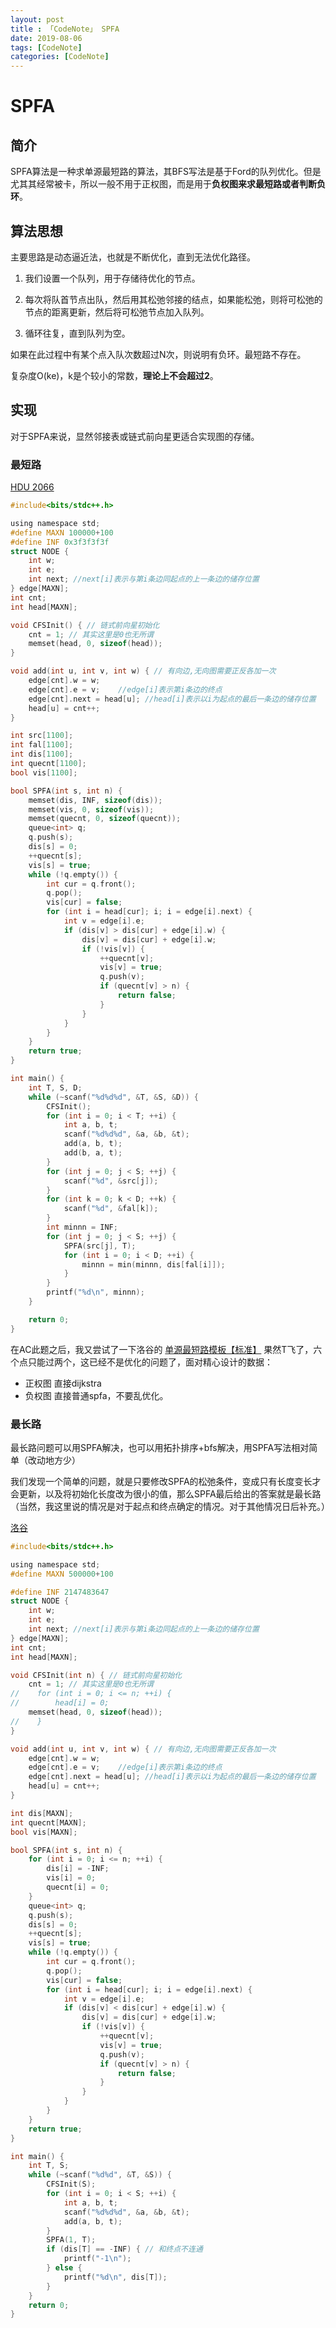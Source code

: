 ```yaml
---
layout: post
title : 「CodeNote」 SPFA
date: 2019-08-06
tags: [CodeNote]
categories: [CodeNote]
---
```


# SPFA

## 简介

SPFA算法是一种求单源最短路的算法，其BFS写法是基于Ford的队列优化。但是尤其其经常被卡，所以一般不用于正权图，而是用于**负权图来求最短路或者判断负环**。

## 算法思想

主要思路是动态逼近法，也就是不断优化，直到无法优化路径。

1. 我们设置一个队列，用于存储待优化的节点。

2. 每次将队首节点出队，然后用其松弛邻接的结点，如果能松弛，则将可松弛的节点的距离更新，然后将可松弛节点加入队列。

3. 循环往复，直到队列为空。

如果在此过程中有某个点入队次数超过N次，则说明有负环。最短路不存在。

复杂度O(ke)，k是个较小的常数，**理论上不会超过2**。

## 实现

对于SPFA来说，显然邻接表或链式前向星更适合实现图的存储。

### 最短路

[HDU 2066](http://acm.hdu.edu.cn/showproblem.php?pid=2066)

```c
#include<bits/stdc++.h>

using namespace std;
#define MAXN 100000+100
#define INF 0x3f3f3f3f
struct NODE {
    int w;
    int e;
    int next; //next[i]表示与第i条边同起点的上一条边的储存位置
} edge[MAXN];
int cnt;
int head[MAXN];

void CFSInit() { // 链式前向星初始化
    cnt = 1; // 其实这里是0也无所谓
    memset(head, 0, sizeof(head));
}

void add(int u, int v, int w) { // 有向边,无向图需要正反各加一次
    edge[cnt].w = w;
    edge[cnt].e = v;    //edge[i]表示第i条边的终点
    edge[cnt].next = head[u]; //head[i]表示以i为起点的最后一条边的储存位置
    head[u] = cnt++;
}

int src[1100];
int fal[1100];
int dis[1100];
int quecnt[1100];
bool vis[1100];

bool SPFA(int s, int n) {
    memset(dis, INF, sizeof(dis));
    memset(vis, 0, sizeof(vis));
    memset(quecnt, 0, sizeof(quecnt));
    queue<int> q;
    q.push(s);
    dis[s] = 0;
    ++quecnt[s];
    vis[s] = true;
    while (!q.empty()) {
        int cur = q.front();
        q.pop();
        vis[cur] = false;
        for (int i = head[cur]; i; i = edge[i].next) {
            int v = edge[i].e;
            if (dis[v] > dis[cur] + edge[i].w) {
                dis[v] = dis[cur] + edge[i].w;
                if (!vis[v]) {
                    ++quecnt[v];
                    vis[v] = true;
                    q.push(v);
                    if (quecnt[v] > n) {
                        return false;
                    }
                }
            }
        }
    }
    return true;
}

int main() {
    int T, S, D;
    while (~scanf("%d%d%d", &T, &S, &D)) {
        CFSInit();
        for (int i = 0; i < T; ++i) {
            int a, b, t;
            scanf("%d%d%d", &a, &b, &t);
            add(a, b, t);
            add(b, a, t);
        }
        for (int j = 0; j < S; ++j) {
            scanf("%d", &src[j]);
        }
        for (int k = 0; k < D; ++k) {
            scanf("%d", &fal[k]);
        }
        int minnn = INF;
        for (int j = 0; j < S; ++j) {
            SPFA(src[j], T);
            for (int i = 0; i < D; ++i) {
                minnn = min(minnn, dis[fal[i]]);
            }
        }
        printf("%d\n", minnn);
    }

    return 0;
}

```

在AC此题之后，我又尝试了一下洛谷的 [单源最短路模板【标准】](https://www.luogu.org/problem/P4779) 果然T飞了，六个点只能过两个，这已经不是优化的问题了，面对精心设计的数据：

- 正权图  直接dijkstra
- 负权图  直接普通spfa，不要乱优化。

### 最长路

最长路问题可以用SPFA解决，也可以用拓扑排序+bfs解决，用SPFA写法相对简单（改动地方少）

我们发现一个简单的问题，就是只要修改SPFA的松弛条件，变成只有长度变长才会更新，以及将初始化长度改为很小的值，那么SPFA最后给出的答案就是最长路（当然，我这里说的情况是对于起点和终点确定的情况。对于其他情况日后补充。）

[洛谷](https://www.luogu.org/problem/P1807)

```c
#include<bits/stdc++.h>

using namespace std;
#define MAXN 500000+100

#define INF 2147483647
struct NODE {
    int w;
    int e;
    int next; //next[i]表示与第i条边同起点的上一条边的储存位置
} edge[MAXN];
int cnt;
int head[MAXN];

void CFSInit(int n) { // 链式前向星初始化
    cnt = 1; // 其实这里是0也无所谓
//    for (int i = 0; i <= n; ++i) {
//        head[i] = 0;
    memset(head, 0, sizeof(head));
//    }
}

void add(int u, int v, int w) { // 有向边,无向图需要正反各加一次
    edge[cnt].w = w;
    edge[cnt].e = v;    //edge[i]表示第i条边的终点
    edge[cnt].next = head[u]; //head[i]表示以i为起点的最后一条边的储存位置
    head[u] = cnt++;
}

int dis[MAXN];
int quecnt[MAXN];
bool vis[MAXN];

bool SPFA(int s, int n) {
    for (int i = 0; i <= n; ++i) {
        dis[i] = -INF;
        vis[i] = 0;
        quecnt[i] = 0;
    }
    queue<int> q;
    q.push(s);
    dis[s] = 0;
    ++quecnt[s];
    vis[s] = true;
    while (!q.empty()) {
        int cur = q.front();
        q.pop();
        vis[cur] = false;
        for (int i = head[cur]; i; i = edge[i].next) {
            int v = edge[i].e;
            if (dis[v] < dis[cur] + edge[i].w) {
                dis[v] = dis[cur] + edge[i].w;
                if (!vis[v]) {
                    ++quecnt[v];
                    vis[v] = true;
                    q.push(v);
                    if (quecnt[v] > n) {
                        return false;
                    }
                }
            }
        }
    }
    return true;
}

int main() {
    int T, S;
    while (~scanf("%d%d", &T, &S)) {
        CFSInit(S);
        for (int i = 0; i < S; ++i) {
            int a, b, t;
            scanf("%d%d%d", &a, &b, &t);
            add(a, b, t);
        }
        SPFA(1, T);
        if (dis[T] == -INF) { // 和终点不连通
            printf("-1\n");
        } else {
            printf("%d\n", dis[T]);
        }
    }
    return 0;
}
```

